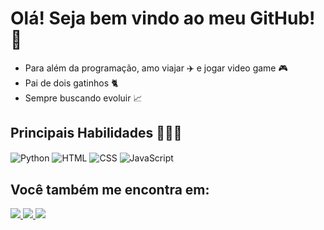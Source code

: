 # Olá! Seja bem vindo ao meu GitHub! 👋

- Para além da programação, amo viajar ✈️ e jogar video game 🎮
- Pai de dois gatinhos 🐈
- Sempre buscando evoluir 📈

## Principais Habilidades 👨🏻‍💻

<div style="display: inline_block">
 <img align="center" alt="Python" src=https://img.shields.io/badge/Python-3776AB?style=for-the-badge&logo=python&logoColor=white />
 <img align="center" alt="HTML" src=https://img.shields.io/badge/HTML5-E34F26?style=for-the-badge&logo=html5&logoColor=white />
 <img align="center" alt="CSS" src=https://img.shields.io/badge/CSS3-1572B6?style=for-the-badge&logo=css3&logoColor=white />
 <img align="center" alt="JavaScript" src=https://img.shields.io/badge/JavaScript-323330?style=for-the-badge&logo=javascript&logoColor=F7DF1E />
</div>

## Você também me encontra em:
<div>
    <a href="mailto:macleivas@hotmail.com">
        <img src="https://img.shields.io/badge/Microsoft_Outlook-0078D4?style=for-the-badge&logo=microsoft-outlook&logoColor=white"/>
    </a>
    <a href="https://www.linkedin.com/in/michael-leivas-zanette-a779a2216/">
        <img src="https://img.shields.io/badge/LinkedIn-0077B5?style=for-the-badge&logo=linkedin&logoColor=white"/>
    </a>
    <a href="https://www.instagram.com/michaelleivasz/">
        <img src="https://img.shields.io/badge/Instagram-E4405F?style=for-the-badge&logo=instagram&logoColor=white"/>
    </a>
</div>

